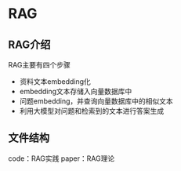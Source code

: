 # RAG
## RAG介绍
RAG主要有四个步骤
- 资料文本embedding化
- embedding文本存储入向量数据库中
- 问题embedding，并查询向量数据库中的相似文本
- 利用大模型对问题和检索到的文本进行答案生成

## 文件结构
code：RAG实践
paper：RAG理论
